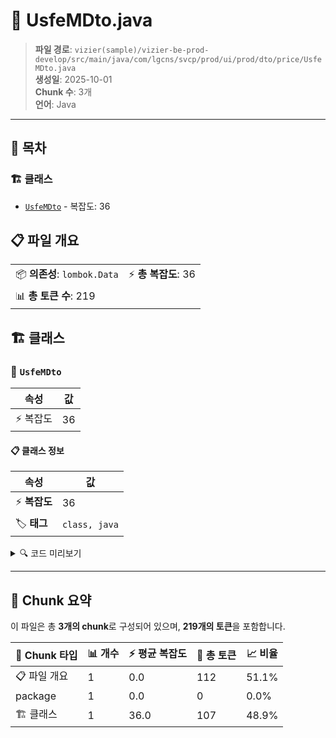# 📄 UsfeMDto.java

> **파일 경로**: `vizier(sample)/vizier-be-prod-develop/src/main/java/com/lgcns/svcp/prod/ui/prod/dto/price/UsfeMDto.java`  
> **생성일**: 2025-10-01  
> **Chunk 수**: 3개  
> **언어**: Java
---

## 📑 목차

### 🏗️ 클래스
- [`UsfeMDto`](#class-usfemdto) - 복잡도: 36

## 📋 파일 개요

| | |
|--|--|
| 📦 **의존성**: `lombok.Data` | ⚡ **총 복잡도**: 36 |
| 📊 **총 토큰 수**: 219 |  |



## 🏗️ 클래스

### <a id="class-usfemdto"></a>🎯 `UsfeMDto`

| 속성 | 값 |
|------|----|
| ⚡ 복잡도 | 36 |



#### 📋 클래스 정보

| 속성 | 값 |
|------|----|
| ⚡ **복잡도** | 36 || 📍 **라인 범위** | 6-6 |
| 🏷️ **태그** | `class, java` |

<details>
<summary>🔍 코드 미리보기</summary>

```java
public class UsfeMDto {
	private String prodUuid;
	private String usfeCd;
	private String usfeNm;
	private String valdStrtDtm;
	private String valdEndDtm;
	private String prodKdCd;
	private String prodKdDetlCd;
	private String prodDivsCd;
	private String asgnCondDivsCd;
	private String maxPermCnt;
	private String ratDivsCd;
	private String ioclDivsCd;
	private String ratAplyLvCd;
	private String ratAplyDivsCd;
	private String ratDetlDivsCd;
	private String initUsfeAplyUval;
	private String initRatAplyUnitCd;
	private String initUsfeAplyUnitInclYn;
	private String initUsfe;
	private String usfeAplyUval;
	private String ratAplyUnitCd;
	private String useRat;
	private String dispUsfe;
	private String ratAplyKdCd;
	private String ppayPopyDivsCd;
	private String curUnitCd;
	private String decmP...
```

**Chunk 정보**
- 🆔 **ID**: `1cfc5093e231`
- 📍 **라인**: 6-6
- 📊 **토큰**: 107
- 🏷️ **태그**: `class, java`

</details>

---





## 🧩 Chunk 요약

이 파일은 총 **3개의 chunk**로 구성되어 있으며, **219개의 토큰**을 포함합니다.

| 🧩 Chunk 타입 | 📊 개수 | ⚡ 평균 복잡도 | 📝 총 토큰 | 📈 비율 |
|---------------|--------|-------------|----------|--------|
| 📋 파일 개요 | 1 | 0.0 | 112 | 51.1% |
| package | 1 | 0.0 | 0 | 0.0% |
| 🏗️ 클래스 | 1 | 36.0 | 107 | 48.9% |

